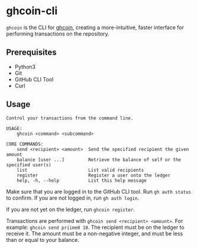 # ghcoin-cli

`ghcoin` is the CLI for [ghcoin](https://github.com/plamorg/ghcoin), creating a
more-intuitive, faster interface for performing transactions on the repository.

## Prerequisites

- Python3
- Git
- GitHub CLI Tool
- Curl

## Usage

```
Control your transactions from the command line.

USAGE:
    ghcoin <command> <subcommand>

CORE COMMANDS:
    send <recipient> <amount>  Send the specified recipient the given amount
    balance [user ...]         Retrieve the balance of self or the specified user(s)
    list                       List valid recipients
    register                   Register a user onto the ledger
    help, -h, --help           List this help message
```

Make sure that you are logged in to the GitHub CLI tool. Run `gh auth status` to
confirm. If you are not logged in, run `gh auth login`.

If you are not yet on the ledger, run `ghcoin register`.

Transactions are performed with `ghcoin send <recipient> <amount>`. For example:
`ghcoin send priime0 10`. The recipient must be on the ledger to receive it. The
amount must be a non-negative integer, and must be less than or equal to your
balance.
